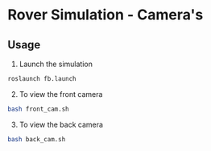 # Rover Simulation - Camera's

## Usage

1. Launch the simulation
```bash
roslaunch fb.launch
```

2. To view the front camera 
```bash
bash front_cam.sh
```
3. To view the back camera
```bash
bash back_cam.sh
```
